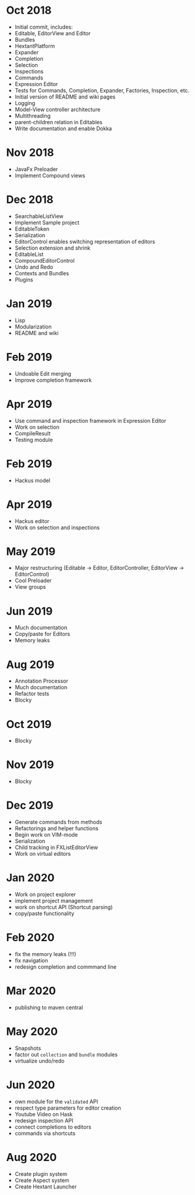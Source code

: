 # Oct 2018
- Initial commit, includes: 
- Editable, EditorView and Editor
- Bundles
- HextantPlatform
- Expander
- Completion
- Selection
- Inspections
- Commands
- Expression Editor
- Tests for Commands, Completion, Expander, Factories, Inspection, etc.
- Initial version of README and wiki pages
- Logging
- Model-View controller architecture
- Multithreading
- parent-children relation in Editables
- Write documentation and enable Dokka

# Nov 2018
- JavaFx Preloader
- Implement Compound views

# Dec 2018
- SearchableListView
- Implement Sample project
- EditableToken
- Serialization
- EditorControl enables switching representation of editors
- Selection extension and shrink
- EditableList
- CompoundEditorControl
- Undo and Redo
- Contexts and Bundles
- Plugins

# Jan 2019
- Lisp
- Modularization
- README and wiki

# Feb 2019
- Undoable Edit merging
- Improve completion framework

# Apr 2019
- Use command and inspection framework in Expression Editor
- Work on selection
- CompileResult
- Testing module

# Feb 2019
- Hackus model

# Apr 2019
- Hackus editor
- Work on selection and inspections

# May 2019
- Major restructuring (Editable -> Editor, EditorController, EditorView -> EditorControl)
- Cool Preloader
- View groups

# Jun 2019
- Much documentation
- Copy/paste for Editors
- Memory leaks

# Aug 2019
- Annotation Processor
- Much documentation
- Refactor tests
- Blocky

# Oct 2019
- Blocky

# Nov 2019
- Blocky

# Dec 2019
- Generate commands from methods
- Refactorings and helper functions
- Begin work on VIM-mode
- Serialization
- Child tracking in FXListEditorView
- Work on virtual editors

# Jan 2020
- Work on project explorer
- implement project management
- work on shortcut API (Shortcut parsing)
- copy/paste functionality

# Feb 2020

- fix the memory leaks (!!!)
- fix navigation
- redesign completion and commmand line

# Mar 2020
- publishing to maven central

# May 2020

- Snapshots
- factor out `collection` and `bundle` modules
- virtualize undo/redo

# Jun 2020

- own module for the `validated` API
- respect type parameters for editor creation
- Youtube Video on Hask
- redesign inspection API
- connect completions to editors
- commands via shortcuts

# Aug 2020
- Create plugin system
- Create Aspect system
- Create Hextant Launcher